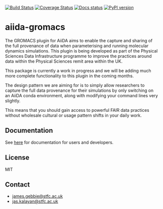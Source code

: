 [![Build Status](https://github.com/PSDI-Biomolecular-team/aiida-gromacs/actions/workflows/ci.yml/badge.svg?branch=master)](https://github.com/PSDI-Biomolecular-team/aiida-gromacs/actions/workflows/ci.yml)
[![Coverage Status](https://coveralls.io/repos/github/PSDI-Biomolecular-team/aiida-gromacs/badge.svg?branch=master)](https://coveralls.io/github/PSDI-Biomolecular-team/aiida-gromacs?branch=master)
[![Docs status](https://readthedocs.org/projects/aiida-gromacs/badge)](http://aiida-gromacs.readthedocs.io/)
[![PyPI version](https://badge.fury.io/py/aiida-gromacs.svg)](https://badge.fury.io/py/aiida-gromacs)

# aiida-gromacs

The GROMACS plugin for AiiDA aims to enable the capture and sharing of the full
provenance of data when parameterising and running molecular dynamics
simulations. This plugin is being developed as part of the Physical Sciences
Data Infrastructure programme to improve the practices around data within the
Physical Sciences remit area within the UK.

This package is currently a work in progress and we will be adding much more
complete functionality to this plugin in the coming months.

The design pattern we are aiming for is to simply allow researchers to capture
the full data provenance for their simulations by only switching on an AiiDA
conda environment, along with modifying your command lines very slightly.

This means that you should gain access to powerful FAIR data practices without
wholesale cultural or usage pattern shifts in your daily work.

## Documentation

See [here](https://aiida-gromacs.readthedocs.io/en/latest/) for documentation for users and developers.

## License

MIT

## Contact

- james.gebbie@stfc.ac.uk
- jas.kalayan@stfc.ac.uk
